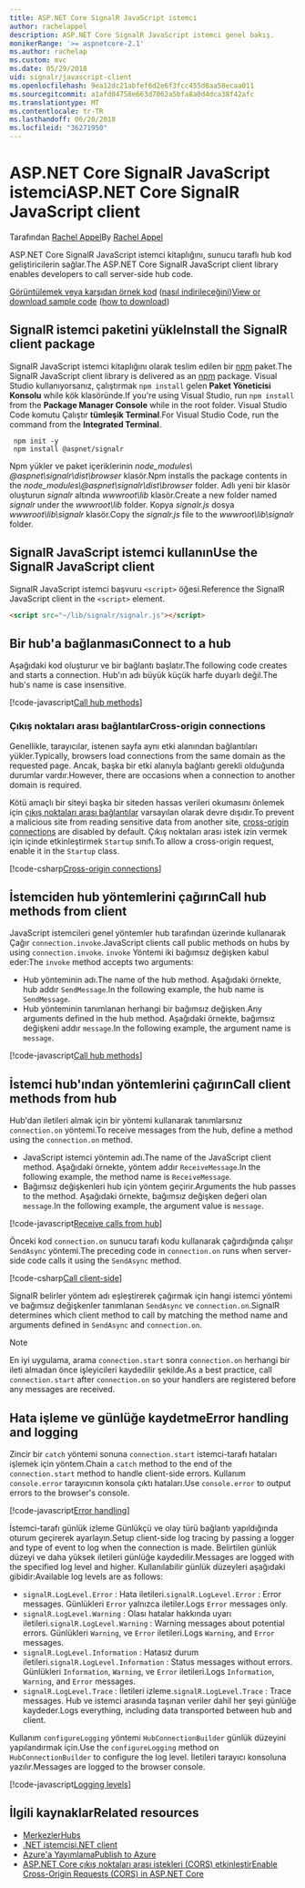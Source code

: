 ```yaml
---
title: ASP.NET Core SignalR JavaScript istemci
author: rachelappel
description: ASP.NET Core SignalR JavaScript istemci genel bakış.
monikerRange: '>= aspnetcore-2.1'
ms.author: rachelap
ms.custom: mvc
ms.date: 05/29/2018
uid: signalr/javascript-client
ms.openlocfilehash: 9ea12dc21abfef6d2e6f3fcc455d8aa58ecaa011
ms.sourcegitcommit: a1afd04758e663d7062a5bfa8a0d4dca38f42afc
ms.translationtype: MT
ms.contentlocale: tr-TR
ms.lasthandoff: 06/20/2018
ms.locfileid: "36271950"
---
```

# <a name="aspnet-core-signalr-javascript-client"></a><span data-ttu-id="dce5b-103">ASP.NET Core SignalR JavaScript istemci</span><span class="sxs-lookup"><span data-stu-id="dce5b-103">ASP.NET Core SignalR JavaScript client</span></span>

<span data-ttu-id="dce5b-104">Tarafından [Rachel Appel](http://twitter.com/rachelappel)</span><span class="sxs-lookup"><span data-stu-id="dce5b-104">By [Rachel Appel](http://twitter.com/rachelappel)</span></span>

<span data-ttu-id="dce5b-105">ASP.NET Core SignalR JavaScript istemci kitaplığını, sunucu taraflı hub kod geliştiricilerin sağlar.</span><span class="sxs-lookup"><span data-stu-id="dce5b-105">The ASP.NET Core SignalR JavaScript client library enables developers to call server-side hub code.</span></span>

<span data-ttu-id="dce5b-106">[Görüntülemek veya karşıdan örnek kod](https://github.com/aspnet/Docs/tree/live/aspnetcore/signalr/javascript-client/sample) ([nasıl indirileceğini](xref:tutorials/index#how-to-download-a-sample))</span><span class="sxs-lookup"><span data-stu-id="dce5b-106">[View or download sample code](https://github.com/aspnet/Docs/tree/live/aspnetcore/signalr/javascript-client/sample) ([how to download](xref:tutorials/index#how-to-download-a-sample))</span></span>

## <a name="install-the-signalr-client-package"></a><span data-ttu-id="dce5b-107">SignalR istemci paketini yükle</span><span class="sxs-lookup"><span data-stu-id="dce5b-107">Install the SignalR client package</span></span>

<span data-ttu-id="dce5b-108">SignalR JavaScript istemci kitaplığını olarak teslim edilen bir [npm](https://www.npmjs.com/) paket.</span><span class="sxs-lookup"><span data-stu-id="dce5b-108">The SignalR JavaScript client library is delivered as an [npm](https://www.npmjs.com/) package.</span></span> <span data-ttu-id="dce5b-109">Visual Studio kullanıyorsanız, çalıştırmak `npm install` gelen **Paket Yöneticisi Konsolu** while kök klasöründe.</span><span class="sxs-lookup"><span data-stu-id="dce5b-109">If you're using Visual Studio, run `npm install` from the **Package Manager Console** while in the root folder.</span></span> <span data-ttu-id="dce5b-110">Visual Studio Code komutu Çalıştır **tümleşik Terminal**.</span><span class="sxs-lookup"><span data-stu-id="dce5b-110">For Visual Studio Code, run the command from the **Integrated Terminal**.</span></span>

  ```console
   npm init -y
   npm install @aspnet/signalr
  ```

<span data-ttu-id="dce5b-111">Npm yükler ve paket içeriklerinin *node_modules\\ @aspnet\signalr\dist\browser*  klasör.</span><span class="sxs-lookup"><span data-stu-id="dce5b-111">Npm installs the package contents in the *node_modules\\@aspnet\signalr\dist\browser* folder.</span></span> <span data-ttu-id="dce5b-112">Adlı yeni bir klasör oluşturun *signalr* altında *wwwroot\\lib* klasör.</span><span class="sxs-lookup"><span data-stu-id="dce5b-112">Create a new folder named *signalr* under the *wwwroot\\lib* folder.</span></span> <span data-ttu-id="dce5b-113">Kopya *signalr.js* dosya *wwwroot\lib\signalr* klasör.</span><span class="sxs-lookup"><span data-stu-id="dce5b-113">Copy the *signalr.js* file to the *wwwroot\lib\signalr* folder.</span></span>

## <a name="use-the-signalr-javascript-client"></a><span data-ttu-id="dce5b-114">SignalR JavaScript istemci kullanın</span><span class="sxs-lookup"><span data-stu-id="dce5b-114">Use the SignalR JavaScript client</span></span>

<span data-ttu-id="dce5b-115">SignalR JavaScript istemci başvuru `<script>` öğesi.</span><span class="sxs-lookup"><span data-stu-id="dce5b-115">Reference the SignalR JavaScript client in the `<script>` element.</span></span>

```html
<script src="~/lib/signalr/signalr.js"></script>
```

## <a name="connect-to-a-hub"></a><span data-ttu-id="dce5b-116">Bir hub'a bağlanması</span><span class="sxs-lookup"><span data-stu-id="dce5b-116">Connect to a hub</span></span>

<span data-ttu-id="dce5b-117">Aşağıdaki kod oluşturur ve bir bağlantı başlatır.</span><span class="sxs-lookup"><span data-stu-id="dce5b-117">The following code creates and starts a connection.</span></span> <span data-ttu-id="dce5b-118">Hub'ın adı büyük küçük harfe duyarlı değil.</span><span class="sxs-lookup"><span data-stu-id="dce5b-118">The hub's name is case insensitive.</span></span>

[!code-javascript[Call hub methods](javascript-client/sample/wwwroot/js/chat.js?range=9-12,28)]

### <a name="cross-origin-connections"></a><span data-ttu-id="dce5b-119">Çıkış noktaları arası bağlantılar</span><span class="sxs-lookup"><span data-stu-id="dce5b-119">Cross-origin connections</span></span>

<span data-ttu-id="dce5b-120">Genellikle, tarayıcılar, istenen sayfa aynı etki alanından bağlantıları yükler.</span><span class="sxs-lookup"><span data-stu-id="dce5b-120">Typically, browsers load connections from the same domain as the requested page.</span></span> <span data-ttu-id="dce5b-121">Ancak, başka bir etki alanıyla bağlantı gerekli olduğunda durumlar vardır.</span><span class="sxs-lookup"><span data-stu-id="dce5b-121">However, there are occasions when a connection to another domain is required.</span></span>

<span data-ttu-id="dce5b-122">Kötü amaçlı bir siteyi başka bir siteden hassas verileri okumasını önlemek için [çıkış noktaları arası bağlantılar](xref:security/cors) varsayılan olarak devre dışıdır.</span><span class="sxs-lookup"><span data-stu-id="dce5b-122">To prevent a malicious site from reading sensitive data from another site, [cross-origin connections](xref:security/cors) are disabled by default.</span></span> <span data-ttu-id="dce5b-123">Çıkış noktaları arası istek izin vermek için içinde etkinleştirmek `Startup` sınıfı.</span><span class="sxs-lookup"><span data-stu-id="dce5b-123">To allow a cross-origin request, enable it in the `Startup` class.</span></span>

[!code-csharp[Cross-origin connections](javascript-client/sample/Startup.cs?highlight=29-35,56)]

## <a name="call-hub-methods-from-client"></a><span data-ttu-id="dce5b-124">İstemciden hub yöntemlerini çağırın</span><span class="sxs-lookup"><span data-stu-id="dce5b-124">Call hub methods from client</span></span>

<span data-ttu-id="dce5b-125">JavaScript istemcileri genel yöntemler hub tarafından üzerinde kullanarak Çağır `connection.invoke`.</span><span class="sxs-lookup"><span data-stu-id="dce5b-125">JavaScript clients call public methods on hubs by using `connection.invoke`.</span></span> <span data-ttu-id="dce5b-126">`invoke` Yöntemi iki bağımsız değişken kabul eder:</span><span class="sxs-lookup"><span data-stu-id="dce5b-126">The `invoke` method accepts two arguments:</span></span>

* <span data-ttu-id="dce5b-127">Hub yönteminin adı.</span><span class="sxs-lookup"><span data-stu-id="dce5b-127">The name of the hub method.</span></span> <span data-ttu-id="dce5b-128">Aşağıdaki örnekte, hub addır `SendMessage`.</span><span class="sxs-lookup"><span data-stu-id="dce5b-128">In the following example, the hub name is `SendMessage`.</span></span>
* <span data-ttu-id="dce5b-129">Hub yönteminin tanımlanan herhangi bir bağımsız değişken.</span><span class="sxs-lookup"><span data-stu-id="dce5b-129">Any arguments defined in the hub method.</span></span> <span data-ttu-id="dce5b-130">Aşağıdaki örnekte, bağımsız değişkeni addır `message`.</span><span class="sxs-lookup"><span data-stu-id="dce5b-130">In the following example, the argument name is `message`.</span></span>

[!code-javascript[Call hub methods](javascript-client/sample/wwwroot/js/chat.js?range=24)]

## <a name="call-client-methods-from-hub"></a><span data-ttu-id="dce5b-131">İstemci hub'ından yöntemlerini çağırın</span><span class="sxs-lookup"><span data-stu-id="dce5b-131">Call client methods from hub</span></span>

<span data-ttu-id="dce5b-132">Hub'dan iletileri almak için bir yöntemi kullanarak tanımlarsınız `connection.on` yöntemi.</span><span class="sxs-lookup"><span data-stu-id="dce5b-132">To receive messages from the hub, define a method using the `connection.on` method.</span></span>

* <span data-ttu-id="dce5b-133">JavaScript istemci yöntemin adı.</span><span class="sxs-lookup"><span data-stu-id="dce5b-133">The name of the JavaScript client method.</span></span> <span data-ttu-id="dce5b-134">Aşağıdaki örnekte, yöntem addır `ReceiveMessage`.</span><span class="sxs-lookup"><span data-stu-id="dce5b-134">In the following example, the method name is `ReceiveMessage`.</span></span>
* <span data-ttu-id="dce5b-135">Bağımsız değişkenleri hub için yöntem geçirir.</span><span class="sxs-lookup"><span data-stu-id="dce5b-135">Arguments the hub passes to the method.</span></span> <span data-ttu-id="dce5b-136">Aşağıdaki örnekte, bağımsız değişken değeri olan `message`.</span><span class="sxs-lookup"><span data-stu-id="dce5b-136">In the following example, the argument value is `message`.</span></span>

[!code-javascript[Receive calls from hub](javascript-client/sample/wwwroot/js/chat.js?range=14-19)]

<span data-ttu-id="dce5b-137">Önceki kod `connection.on` sunucu tarafı kodu kullanarak çağırdığında çalışır `SendAsync` yöntemi.</span><span class="sxs-lookup"><span data-stu-id="dce5b-137">The preceding code in `connection.on` runs when server-side code calls it using the `SendAsync` method.</span></span>

[!code-csharp[Call client-side](javascript-client/sample/hubs/chathub.cs?range=8-11)]

<span data-ttu-id="dce5b-138">SignalR belirler yöntem adı eşleştirerek çağırmak için hangi istemci yöntemi ve bağımsız değişkenler tanımlanan `SendAsync` ve `connection.on`.</span><span class="sxs-lookup"><span data-stu-id="dce5b-138">SignalR determines which client method to call by matching the method name and arguments defined in `SendAsync` and `connection.on`.</span></span>

> [!NOTE]
> <span data-ttu-id="dce5b-139">En iyi uygulama, arama `connection.start` sonra `connection.on` herhangi bir ileti almadan önce işleyicileri kaydedilir şekilde.</span><span class="sxs-lookup"><span data-stu-id="dce5b-139">As a best practice, call `connection.start` after `connection.on` so your handlers are registered before any messages are received.</span></span>

## <a name="error-handling-and-logging"></a><span data-ttu-id="dce5b-140">Hata işleme ve günlüğe kaydetme</span><span class="sxs-lookup"><span data-stu-id="dce5b-140">Error handling and logging</span></span>

<span data-ttu-id="dce5b-141">Zincir bir `catch` yöntemi sonuna `connection.start` istemci-tarafı hataları işlemek için yöntem.</span><span class="sxs-lookup"><span data-stu-id="dce5b-141">Chain a `catch` method to the end of the `connection.start` method to handle client-side errors.</span></span> <span data-ttu-id="dce5b-142">Kullanım `console.error` tarayıcının konsola çıktı hataları.</span><span class="sxs-lookup"><span data-stu-id="dce5b-142">Use `console.error` to output errors to the browser's console.</span></span>

[!code-javascript[Error handling](javascript-client/sample/wwwroot/js/chat.js?range=28)]

<span data-ttu-id="dce5b-143">İstemci-tarafı günlük izleme Günlükçü ve olay türü bağlantı yapıldığında oturum geçirerek ayarlayın.</span><span class="sxs-lookup"><span data-stu-id="dce5b-143">Setup client-side log tracing by passing a logger and type of event to log when the connection is made.</span></span> <span data-ttu-id="dce5b-144">Belirtilen günlük düzeyi ve daha yüksek iletileri günlüğe kaydedilir.</span><span class="sxs-lookup"><span data-stu-id="dce5b-144">Messages are logged with the specified log level and higher.</span></span> <span data-ttu-id="dce5b-145">Kullanılabilir günlük düzeyleri aşağıdaki gibidir:</span><span class="sxs-lookup"><span data-stu-id="dce5b-145">Available log levels are as follows:</span></span>

* <span data-ttu-id="dce5b-146">`signalR.LogLevel.Error` : Hata iletileri.</span><span class="sxs-lookup"><span data-stu-id="dce5b-146">`signalR.LogLevel.Error` : Error messages.</span></span> <span data-ttu-id="dce5b-147">Günlükleri `Error` yalnızca iletiler.</span><span class="sxs-lookup"><span data-stu-id="dce5b-147">Logs `Error` messages only.</span></span>
* <span data-ttu-id="dce5b-148">`signalR.LogLevel.Warning` : Olası hatalar hakkında uyarı iletileri.</span><span class="sxs-lookup"><span data-stu-id="dce5b-148">`signalR.LogLevel.Warning` : Warning messages about potential errors.</span></span> <span data-ttu-id="dce5b-149">Günlükleri `Warning`, ve `Error` iletileri.</span><span class="sxs-lookup"><span data-stu-id="dce5b-149">Logs `Warning`, and `Error` messages.</span></span>
* <span data-ttu-id="dce5b-150">`signalR.LogLevel.Information` : Hatasız durum iletileri.</span><span class="sxs-lookup"><span data-stu-id="dce5b-150">`signalR.LogLevel.Information` : Status messages without errors.</span></span> <span data-ttu-id="dce5b-151">Günlükleri `Information`, `Warning`, ve `Error` iletileri.</span><span class="sxs-lookup"><span data-stu-id="dce5b-151">Logs `Information`, `Warning`, and `Error` messages.</span></span>
* <span data-ttu-id="dce5b-152">`signalR.LogLevel.Trace` : İletileri izleme.</span><span class="sxs-lookup"><span data-stu-id="dce5b-152">`signalR.LogLevel.Trace` : Trace messages.</span></span> <span data-ttu-id="dce5b-153">Hub ve istemci arasında taşınan veriler dahil her şeyi günlüğe kaydeder.</span><span class="sxs-lookup"><span data-stu-id="dce5b-153">Logs everything, including data transported between hub and client.</span></span>

<span data-ttu-id="dce5b-154">Kullanım `configureLogging` yöntemi `HubConnectionBuilder` günlük düzeyini yapılandırmak için.</span><span class="sxs-lookup"><span data-stu-id="dce5b-154">Use the `configureLogging` method on `HubConnectionBuilder` to configure the log level.</span></span> <span data-ttu-id="dce5b-155">İletileri tarayıcı konsoluna yazılır.</span><span class="sxs-lookup"><span data-stu-id="dce5b-155">Messages are logged to the browser console.</span></span>

[!code-javascript[Logging levels](javascript-client/sample/wwwroot/js/chat.js?range=9-12)]

## <a name="related-resources"></a><span data-ttu-id="dce5b-156">İlgili kaynaklar</span><span class="sxs-lookup"><span data-stu-id="dce5b-156">Related resources</span></span>

* [<span data-ttu-id="dce5b-157">Merkezler</span><span class="sxs-lookup"><span data-stu-id="dce5b-157">Hubs</span></span>](xref:signalr/hubs)
* [<span data-ttu-id="dce5b-158">.NET istemcisi</span><span class="sxs-lookup"><span data-stu-id="dce5b-158">.NET client</span></span>](xref:signalr/dotnet-client)
* [<span data-ttu-id="dce5b-159">Azure'a Yayımlama</span><span class="sxs-lookup"><span data-stu-id="dce5b-159">Publish to Azure</span></span>](xref:signalr/publish-to-azure-web-app)
* [<span data-ttu-id="dce5b-160">ASP.NET Core çıkış noktaları arası istekleri (CORS) etkinleştir</span><span class="sxs-lookup"><span data-stu-id="dce5b-160">Enable Cross-Origin Requests (CORS) in ASP.NET Core</span></span>](xref:security/cors)